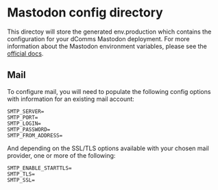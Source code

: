 # Mastodon config directory

This directoy will store the generated env.production which contains the configuration for your dComms Mastodon deployment.
For more information about the Mastodon environment variables, please see the [official docs](https://docs.joinmastodon.org/admin/config/).

##  Mail

To configure mail, you will need to populate the following config options with information for an existing mail account:
```
SMTP_SERVER=
SMTP_PORT=
SMTP_LOGIN=
SMTP_PASSWORD=
SMTP_FROM_ADDRESS=
```
And depending on the SSL/TLS options available with your chosen mail provider, one or more of the following:
```
SMTP_ENABLE_STARTTLS=
SMTP_TLS=
SMTP_SSL=
```
